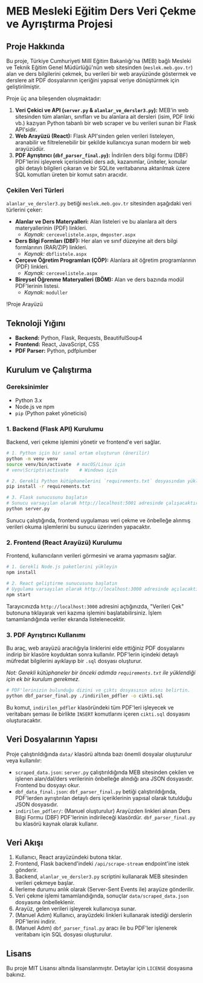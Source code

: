 # MEB Mesleki Eğitim Ders Veri Çekme ve Ayrıştırma Projesi

## Proje Hakkında

Bu proje, Türkiye Cumhuriyeti Millî Eğitim Bakanlığı'na (MEB) bağlı Mesleki ve Teknik Eğitim Genel Müdürlüğü'nün web sitesinden (`meslek.meb.gov.tr`) alan ve ders bilgilerini çekmek, bu verileri bir web arayüzünde göstermek ve derslere ait PDF dosyalarının içeriğini yapısal veriye dönüştürmek için geliştirilmiştir.

Proje üç ana bileşenden oluşmaktadır:

1.  **Veri Çekici ve API (`server.py` & `alanlar_ve_dersler3.py`):** MEB'in web sitesinden tüm alanları, sınıfları ve bu alanlara ait dersleri (isim, PDF linki vb.) kazıyan Python tabanlı bir web scraper ve bu verileri sunan bir Flask API'sidir.
2.  **Web Arayüzü (React):** Flask API'sinden gelen verileri listeleyen, aranabilir ve filtrelenebilir bir şekilde kullanıcıya sunan modern bir web arayüzüdür.
3.  **PDF Ayrıştırıcı (`dbf_parser_final.py`):** İndirilen ders bilgi formu (DBF) PDF'lerini işleyerek içerisindeki ders adı, kazanımlar, üniteler, konular gibi detaylı bilgileri çıkaran ve bir SQLite veritabanına aktarılmak üzere SQL komutları üreten bir komut satırı aracıdır.

### Çekilen Veri Türleri

`alanlar_ve_dersler3.py` betiği `meslek.meb.gov.tr` sitesinden aşağıdaki veri türlerini çeker:

-   **Alanlar ve Ders Materyalleri:** Alan listeleri ve bu alanlara ait ders materyallerinin (PDF) linkleri.
    -   *Kaynak:* `cercevelistele.aspx`, `dmgoster.aspx`
-   **Ders Bilgi Formları (DBF):** Her alan ve sınıf düzeyine ait ders bilgi formlarının (RAR/ZIP) linkleri.
    -   *Kaynak:* `dbflistele.aspx`
-   **Çerçeve Öğretim Programları (ÇÖP):** Alanlara ait öğretim programlarının (PDF) linkleri.
    -   *Kaynak:* `cercevelistele.aspx`
-   **Bireysel Öğrenme Materyalleri (BÖM):** Alan ve ders bazında modül PDF'lerinin listesi.
    -   *Kaynak:* `moduller`

!Proje Arayüzü

## Teknoloji Yığını

-   **Backend:** Python, Flask, Requests, BeautifulSoup4
-   **Frontend:** React, JavaScript, CSS
-   **PDF Parser:** Python, pdfplumber

## Kurulum ve Çalıştırma

### Gereksinimler

-   Python 3.x
-   Node.js ve npm
-   `pip` (Python paket yöneticisi)

### 1. Backend (Flask API) Kurulumu

Backend, veri çekme işlemini yönetir ve frontend'e veri sağlar.

```bash
# 1. Python için bir sanal ortam oluşturun (önerilir)
python -m venv venv
source venv/bin/activate  # macOS/Linux için
# venv\Scripts\activate    # Windows için

# 2. Gerekli Python kütüphanelerini `requirements.txt` dosyasından yükleyin
pip install -r requirements.txt

# 3. Flask sunucusunu başlatın
# Sunucu varsayılan olarak http://localhost:5001 adresinde çalışacaktır.
python server.py
```

Sunucu çalıştığında, frontend uygulaması veri çekme ve önbelleğe alınmış verileri okuma işlemlerini bu sunucu üzerinden yapacaktır.

### 2. Frontend (React Arayüzü) Kurulumu

Frontend, kullanıcıların verileri görmesini ve arama yapmasını sağlar.

```bash
# 1. Gerekli Node.js paketlerini yükleyin
npm install

# 2. React geliştirme sunucusunu başlatın
# Uygulama varsayılan olarak http://localhost:3000 adresinde açılacaktır.
npm start
```

Tarayıcınızda `http://localhost:3000` adresini açtığınızda, "Verileri Çek" butonuna tıklayarak veri kazıma işlemini başlatabilirsiniz. İşlem tamamlandığında veriler ekranda listelenecektir.

### 3. PDF Ayrıştırıcı Kullanımı

Bu araç, web arayüzü aracılığıyla linklerini elde ettiğiniz PDF dosyalarını indirip bir klasöre koyduktan sonra kullanılır. PDF'lerin içindeki detaylı müfredat bilgilerini ayıklayıp bir `.sql` dosyası oluşturur.

*Not: Gerekli kütüphaneler bir önceki adımda `requirements.txt` ile yüklendiği için ek bir kurulum gerekmez.*

```bash
# PDF'lerinizin bulunduğu dizini ve çıktı dosyasının adını belirtin.
python dbf_parser_final.py ./indirilen_pdfler -o cikti.sql
```

Bu komut, `indirilen_pdfler` klasöründeki tüm PDF'leri işleyecek ve veritabanı şeması ile birlikte `INSERT` komutlarını içeren `cikti.sql` dosyasını oluşturacaktır.

## Veri Dosyalarının Yapısı

Proje çalıştırıldığında `data/` klasörü altında bazı önemli dosyalar oluşturulur veya kullanılır:

-   `scraped_data.json`: `server.py` çalıştırıldığında MEB sitesinden çekilen ve işlenen alan/dal/ders verilerinin önbelleğe alındığı ana JSON dosyasıdır. Frontend bu dosyayı okur.
-   `dbf_data_final.json`: `dbf_parser_final.py` betiği çalıştırıldığında, PDF'lerden ayrıştırılan detaylı ders içeriklerinin yapısal olarak tutulduğu JSON dosyasıdır.
-   `indirilen_pdfler/`: (Manuel oluşturulur) Arayüzden linkleri alınan Ders Bilgi Formu (DBF) PDF'lerinin indirileceği klasördür. `dbf_parser_final.py` bu klasörü kaynak olarak kullanır.

## Veri Akışı

1.  Kullanıcı, React arayüzündeki butona tıklar.
2.  Frontend, Flask backend'indeki `/api/scrape-stream` endpoint'ine istek gönderir.
3.  Backend, `alanlar_ve_dersler3.py` scriptini kullanarak MEB sitesinden verileri çekmeye başlar.
4.  İlerleme durumu anlık olarak (Server-Sent Events ile) arayüze gönderilir.
5.  Veri çekme işlemi tamamlandığında, sonuçlar `data/scraped_data.json` dosyasına önbelleklenir.
6.  Arayüz, gelen verileri işleyerek kullanıcıya sunar.
7.  (Manuel Adım) Kullanıcı, arayüzdeki linkleri kullanarak istediği derslerin PDF'lerini indirir.
8.  (Manuel Adım) `dbf_parser_final.py` aracı ile bu PDF'ler işlenerek veritabanı için SQL dosyası oluşturulur.

## Lisans

Bu proje MIT Lisansı altında lisanslanmıştır. Detaylar için `LICENSE` dosyasına bakınız.
